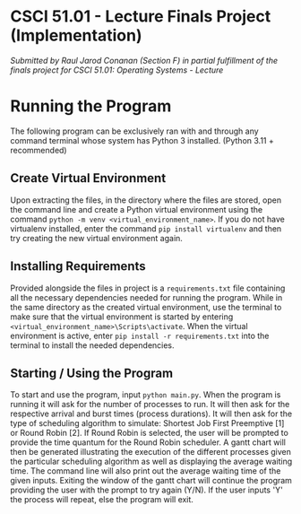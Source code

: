 # CSCI 51.01 - Lecture Finals Project (Implementation)

_Submitted by Raul Jarod Conanan (Section F) in partial fulfillment of the finals project for CSCI 51.01: Operating
Systems - Lecture_

# Running the Program

The following program can be exclusively ran with and through any command terminal whose system has
Python 3 installed. (Python 3.11 + recommended)

## Create Virtual Environment

Upon extracting the files, in the directory where the files are stored, open the command line and create a Python
virtual environment using the command `python -m venv <virtual_environment_name>`. If you do not have virtualenv 
installed, enter the command `pip install virtualenv` and then try creating the new virtual environment again.

## Installing Requirements

Provided alongside the files in project is a `requirements.txt` file containing all the necessary dependencies needed
for running the program. While in the same directory as the created virtual environment, use the terminal to make sure 
that the virtual environment is started by entering `<virtual_environment_name>\Scripts\activate`. When the virtual 
environment is active, enter `pip install -r requirements.txt` into the terminal to install the needed dependencies.

## Starting / Using the Program

To start and use the program, input `python main.py`. When the program is running it will ask for the number
of processes to run. It will then ask for the respective arrival and burst times (process durations). It will then
ask for the type of scheduling algorithm to simulate: Shortest Job First Preemptive [1] or Round Robin [2]. If 
Round Robin is selected, the user will be prompted to provide the time quantum for the Round Robin scheduler. A 
gantt chart will then be generated illustrating the execution of the different processes given the particular 
scheduling algorithm as well as displaying the average waiting time. The command line will also print out the average
waiting time of the given inputs. Exiting the window of the gantt chart will continue the program providing the user
with the prompt to try again (Y/N). If the user inputs 'Y' the process will repeat, else the program will exit.
